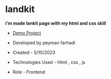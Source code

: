 # landkit

**i'm made lankit page with my html and css skill**

- [Demo Project](https://setpmn.github.io/landkit/)

- Developed by peyman farhadi

- Created - 5/10/2023

- Technologies Used - Html , css , js 

- Role - Frontend
